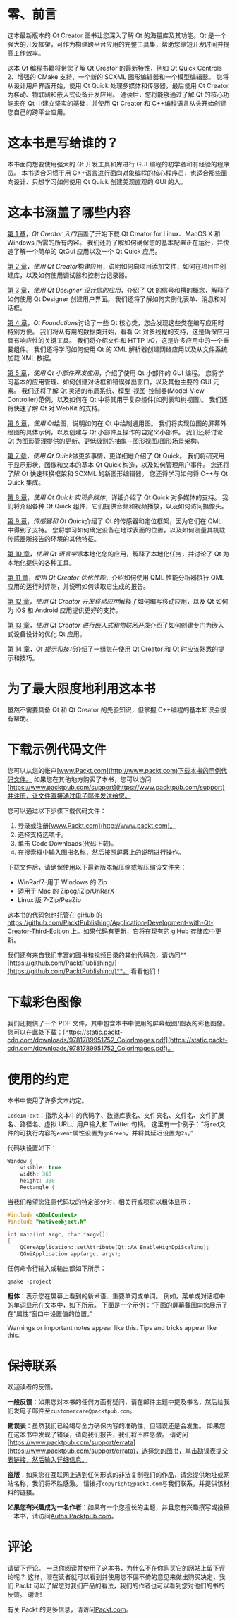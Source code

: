 # 零、前言

这本最新版本的 Qt Creator 图书让您深入了解 Qt 的海量库及其功能。Qt 是一个强大的开发框架，可作为构建跨平台应用的完整工具集，帮助您缩短开发时间并提高工作效率。

这本 Qt 编程书籍将带您了解 Qt Creator 的最新特性，例如 Qt Quick Controls 2、增强的 CMake 支持、一个新的 SCXML 图形编辑器和一个模型编辑器。 您将从设计用户界面开始，使用 Qt Quick 处理多媒体和传感器，最后使用 Qt Creator 为移动、物联网和嵌入式设备开发应用。 通读后，您将能够通过了解 Qt 的核心功能来在 Qt 中建立坚实的基础，并使用 Qt Creator 和 C++编程语言从头开始创建您自己的跨平台应用。

# 这本书是写给谁的？

本书面向想要使用强大的 Qt 开发工具和库进行 GUI 编程的初学者和有经验的程序员。 本书适合习惯于用 C++语言进行面向对象编程的核心程序员，也适合那些面向设计、只想学习如何使用 Qt Quick 创建美观直观的 GUI 的人。

# 这本书涵盖了哪些内容

[第 1 章](01.html)，*Qt Creator 入门*涵盖了开始下载 Qt Creator for Linux、MacOS X 和 Windows 所需的所有内容。 我们还将了解如何确保您的基本配置正在运行，并快速了解一个简单的 QtGui 应用以及一个 Qt Quick 应用。

[第 2 章](02.html)，*使用 Qt Creator*构建应用，说明如何向项目添加文件，如何在项目中创建库，以及如何使用调试器和控制台记录器。

[第 3 章](03.html)，*使用 Qt Designer 设计您的应用*，介绍了 Qt 的信号和槽的概念，解释了如何使用 Qt Designer 创建用户界面。 我们还将了解如何实例化表单、消息和对话框。

[第 4 章](04.html)，*Qt Foundations*讨论了一些 Qt 核心类，您会发现这些类在编写应用时特别方便。 我们将从有用的数据类开始，看看 Qt 对多线程的支持，这是确保应用具有响应性的关键工具。 我们将介绍文件和 HTTP I/O，这是许多应用中的一个重要组件。 我们还将学习如何使用 Qt 的 XML 解析器创建网络应用以及从文件系统加载 XML 数据。

[第 5 章](05.html)，*使用 Qt 小部件开发应用*，介绍了使用 Qt 小部件的 GUI 编程。 您将学习基本的应用管理、如何创建对话框和错误弹出窗口，以及其他主要的 GUI 元素。 我们还将了解 Qt 灵活的布局系统、模型-视图-控制器(Model-View-Controller)范例，以及如何在 Qt 中将其用于复杂控件(如列表和树视图)。 我们还将快速了解 Qt 对 WebKit 的支持。

[第 6 章](06.html)，*使用 Qt*绘图，说明如何在 Qt 中绘制通用图。 我们将实现位图的屏幕外绘图的具体示例，以及创建与 Qt 小部件互操作的自定义小部件。 我们还将讨论 Qt 为图形管理提供的更新、更低级别的抽象--图形视图/图形场景架构。

[第 7 章](07.html)，*使用 Qt Quick*做更多事情，更详细地介绍了 Qt Quick。 我们将研究用于显示形状、图像和文本的基本 Qt Quick 构造，以及如何管理用户事件。 您还将了解 Qt 快速转换框架和 SCXML 的新图形编辑器。 您还将学习如何将 C++与 Qt Quick 集成。

[第 8 章](08.html)，*使用 Qt Quick 实现多媒体*，详细介绍了 Qt Quick 对多媒体的支持。 我们将介绍各种 Qt Quick 组件，它们提供音频和视频播放，以及如何访问摄像头。

[第 9 章](09.html)，*传感器和 Qt Quick*介绍了 Qt 的传感器和定位框架，因为它们在 QML 中得到了支持。 您将学习如何确定设备在地球表面的位置，以及如何测量其机载传感器所报告的环境的其他特征。

[第 10 章](10.html)，*使用 Qt 语言学家*本地化您的应用，解释了本地化任务，并讨论了 Qt 为本地化提供的各种工具。

[第 11 章](11.html)，*使用 Qt Creator 优化性能*，介绍如何使用 QML 性能分析器执行 QML 应用的运行时评测，并说明如何读取它生成的报告。

[第 12 章](12.html)，*使用 Qt Creator 开发移动应用*解释了如何编写移动应用，以及 Qt 如何为 iOS 和 Android 应用提供更好的支持。

[第 13 章](13.html)，*使用 Qt Creator 进行嵌入式和物联网开发*介绍了如何创建专门为嵌入式设备设计的优化 Qt 应用。

[第 14 章](14.html)，*Qt 提示和技巧*介绍了一组您在使用 Qt Creator 和 Qt 时应该熟悉的提示和技巧。

# 为了最大限度地利用这本书

虽然不需要具备 Qt 和 Qt Creator 的先验知识，但掌握 C++编程的基本知识会很有帮助。

# 下载示例代码文件

您可以从您的帐户[www.Packt.com](http://www.packt.com)下载本书的示例代码文件。 如果您在其他地方购买了本书，您可以访问[https://www.packtpub.com/support](https://www.packtpub.com/support)并注册，让文件直接通过电子邮件发送给您。

您可以通过以下步骤下载代码文件：

1.  登录或注册[www.Packt.com](http://www.packt.com)。
2.  选择支持选项卡。
3.  单击 Code Downloads(代码下载)。
4.  在搜索框中输入图书名称，然后按照屏幕上的说明进行操作。

下载文件后，请确保使用以下最新版本解压缩或解压缩该文件夹：

*   WinRar/7-用于 Windows 的 Zip
*   适用于 Mac 的 Zipeg/iZip/UnRarX
*   Linux 版 7-Zip/PeaZip

这本书的代码包也托管在 giHub 的 https://github.com/PacktPublishing/Application-Development-with-Qt-Creator-Third-Edition 上。如果代码有更新，它将在现有的 giHub 存储库中更新。

我们还有来自我们丰富的图书和视频目录的其他代码包，请访问**[https://github.com/PacktPublishing/](https://github.com/PacktPublishing/)**。 看看他们！

# 下载彩色图像

我们还提供了一个 PDF 文件，其中包含本书中使用的屏幕截图/图表的彩色图像。 您可以在此处下载：[https://static.packt-cdn.com/downloads/9781789951752_ColorImages.pdf](https://static.packt-cdn.com/downloads/9781789951752_ColorImages.pdf)。

# 使用的约定

本书中使用了许多文本约定。

`CodeInText`：指示文本中的代码字、数据库表名、文件夹名、文件名、文件扩展名、路径名、虚拟 URL、用户输入和 Twitter 句柄。 这里有一个例子：“将`red`文件的可执行内容的`event`属性设置为`goGreen`，并将其延迟设置为`2s`。”

代码块设置如下：

```cpp
Window {
    visible: true
    width: 360
    height: 360
    Rectangle {
```

当我们希望您注意代码块的特定部分时，相关行或项将以粗体显示：

```cpp
#include <QQmlContext> 
#include "nativeobject.h" 

int main(int argc, char *argv[])
{
    QCoreApplication::setAttribute(Qt::AA_EnableHighDpiScaling);
    QGuiApplication app(argc, argv);
```

任何命令行输入或输出都如下所示：

```cpp
qmake -project
```

**粗体**：表示您在屏幕上看到的新术语、重要单词或单词。 例如，菜单或对话框中的单词显示在文本中，如下所示。 下面是一个示例：“下面的屏幕截图向您展示了在”属性“窗口中设置值的位置。”

Warnings or important notes appear like this. Tips and tricks appear like this.

# 保持联系

欢迎读者的反馈。

**一般反馈**：如果您对本书的任何方面有疑问，请在邮件主题中提及书名，然后给我们发电子邮件至`customercare@packtpub.com`。

**勘误表**：虽然我们已经竭尽全力确保内容的准确性，但错误还是会发生。 如果您在这本书中发现了错误，请向我们报告，我们将不胜感激。 请访问[https://www.packtpub.com/support/errata](https://www.packtpub.com/support/errata)，选择您的图书，单击勘误表提交表链接，然后输入详细信息。

**盗版**：如果您在互联网上遇到任何形式的非法复制我们的作品，请您提供地址或网站名称，我们将不胜感激。 请拨打`copyright@packt.com`与我们联系，并提供该材料的链接。

**如果您有兴趣成为一名作者**：如果有一个您擅长的主题，并且您有兴趣撰写或投稿一本书，请访问[Auths.Packtpub.com](http://authors.packtpub.com/)。

# 评论

请留下评论。 一旦你阅读并使用了这本书，为什么不在你购买它的网站上留下评论呢？ 这样，潜在读者就可以看到并使用您不偏不倚的意见来做出购买决定，我们 Packt 可以了解您对我们产品的看法，我们的作者也可以看到您对他们的书的反馈。 谢谢!

有关 Packt 的更多信息，请访问[Packt.com](http://www.packt.com/)。
